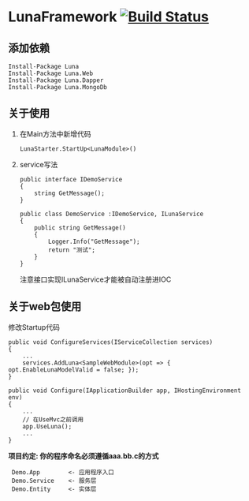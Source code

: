 # LunaFramework [![Build Status](https://travis-ci.com/lun3322/LunaFramework.svg?branch=master)](https://travis-ci.com/lun3322/LunaFramework)

## 添加依赖
```
Install-Package Luna
Install-Package Luna.Web
Install-Package Luna.Dapper
Install-Package Luna.MongoDb
```

## 关于使用
1. 在Main方法中新增代码
    ```
   LunaStarter.StartUp<LunaModule>()
    ```
1. service写法
    ```
    public interface IDemoService
    {
    	string GetMessage();
    }
    
    public class DemoService :IDemoService, ILunaService
    {
    	public string GetMessage()
    	{
    		Logger.Info("GetMessage");
    		return "测试";
    	}
    }
    ```
    注意接口实现ILunaService才能被自动注册进IOC


## 关于web包使用
修改Startup代码
```
public void ConfigureServices(IServiceCollection services)
{
    ...
    services.AddLuna<SampleWebModule>(opt => { opt.EnableLunaModelValid = false; });
}

public void Configure(IApplicationBuilder app, IHostingEnvironment env)
{
	...
	// 在UseMvc之前调用
	app.UseLuna();
	...
}
```

**项目约定: 你的程序命名必须遵循aaa.bb.c的方式**
```
 Demo.App        <- 应用程序入口
 Demo.Service    <- 服务层
 Demo.Entity     <- 实体层
```